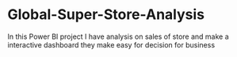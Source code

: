 # Global-Super-Store-Analysis
In this Power BI project I have analysis on sales of store and make a interactive dashboard they make easy for decision for business
